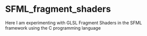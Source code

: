 # SFML_fragment_shaders

Here I am experimenting with GLSL Fragment Shaders in the SFML framework using the C programming language
